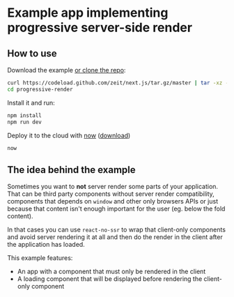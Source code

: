 # Example app implementing progressive server-side render

## How to use

Download the example [or clone the repo](https://github.com/zeit/next.js):

```bash
curl https://codeload.github.com/zeit/next.js/tar.gz/master | tar -xz --strip=2 next.js-master/examples/progressive-render
cd progressive-render
```

Install it and run:

```bash
npm install
npm run dev
```

Deploy it to the cloud with [now](https://zeit.co/now) ([download](https://zeit.co/download))

```bash
now
```

## The idea behind the example

Sometimes you want to **not** server render some parts of your application. That can be third party components without server render compatibility, components that depends on `window` and other only browsers APIs or just because that content isn't enough important for the user (eg. below the fold content).

In that cases you can use `react-no-ssr` to wrap that client-only components and avoid server rendering it at all and then do the render in the client after the application has loaded.

This example features:

* An app with a component that must only be rendered in the client
* A loading component that will be displayed before rendering the client-only component

